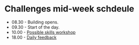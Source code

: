 # Challenges mid-week schdeule

- 08.30 - Building opens.
- 09.30 - Start of the day.
- 10.00 - [Possible skills workshop](../../pills/learning_at_makers.md#skills-workshops)
- 18.00 - [Daily feedback](../../pills/learning_at_makers.md#daily-feedback)



